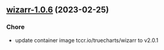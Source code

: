 

## [wizarr-1.0.6](https://github.com/truecharts/charts/compare/wizarr-1.0.5...wizarr-1.0.6) (2023-02-25)

### Chore

- update container image tccr.io/truecharts/wizarr to v2.0.1
  
  